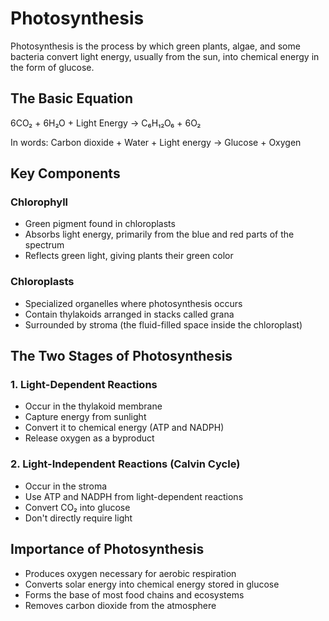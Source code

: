 # Photosynthesis

Photosynthesis is the process by which green plants, algae, and some bacteria convert light energy, usually from the sun, into chemical energy in the form of glucose.

## The Basic Equation

6CO₂ + 6H₂O + Light Energy → C₆H₁₂O₆ + 6O₂

In words: Carbon dioxide + Water + Light energy → Glucose + Oxygen

## Key Components

### Chlorophyll
- Green pigment found in chloroplasts
- Absorbs light energy, primarily from the blue and red parts of the spectrum
- Reflects green light, giving plants their green color

### Chloroplasts
- Specialized organelles where photosynthesis occurs
- Contain thylakoids arranged in stacks called grana
- Surrounded by stroma (the fluid-filled space inside the chloroplast)

## The Two Stages of Photosynthesis

### 1. Light-Dependent Reactions
- Occur in the thylakoid membrane
- Capture energy from sunlight
- Convert it to chemical energy (ATP and NADPH)
- Release oxygen as a byproduct

### 2. Light-Independent Reactions (Calvin Cycle)
- Occur in the stroma
- Use ATP and NADPH from light-dependent reactions
- Convert CO₂ into glucose
- Don't directly require light

## Importance of Photosynthesis

- Produces oxygen necessary for aerobic respiration
- Converts solar energy into chemical energy stored in glucose
- Forms the base of most food chains and ecosystems
- Removes carbon dioxide from the atmosphere